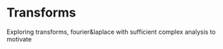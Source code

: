 # Transforms
Exploring transforms, fourier&amp;laplace with sufficient complex analysis to motivate
